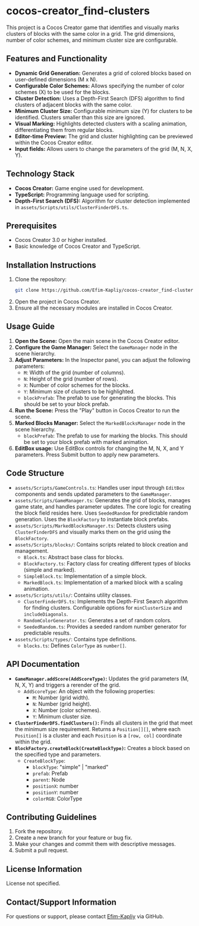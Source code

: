 # cocos-creator_find-clusters

This project is a Cocos Creator game that identifies and visually marks clusters of blocks with the same color in a grid. The grid dimensions, number of color schemes, and minimum cluster size are configurable.

## Features and Functionality

*   **Dynamic Grid Generation:** Generates a grid of colored blocks based on user-defined dimensions (M x N).
*   **Configurable Color Schemes:**  Allows specifying the number of color schemes (X) to be used for the blocks.
*   **Cluster Detection:** Uses a Depth-First Search (DFS) algorithm to find clusters of adjacent blocks with the same color.
*   **Minimum Cluster Size:** Configurable minimum size (Y) for clusters to be identified. Clusters smaller than this size are ignored.
*   **Visual Marking:**  Highlights detected clusters with a scaling animation, differentiating them from regular blocks.
*   **Editor-time Preview:** The grid and cluster highlighting can be previewed within the Cocos Creator editor.
*   **Input fields:** Allows users to change the parameters of the grid (M, N, X, Y).

## Technology Stack

*   **Cocos Creator:**  Game engine used for development.
*   **TypeScript:** Programming language used for scripting.
*   **Depth-First Search (DFS):** Algorithm for cluster detection implemented in `assets/Scripts/utils/ClusterFinderDFS.ts`.

## Prerequisites

*   Cocos Creator 3.0 or higher installed.
*   Basic knowledge of Cocos Creator and TypeScript.

## Installation Instructions

1.  Clone the repository:
    ```bash
    git clone https://github.com/Efim-Kapliy/cocos-creator_find-clusters.git
    ```
2.  Open the project in Cocos Creator.
3.  Ensure all the necessary modules are installed in Cocos Creator.

## Usage Guide

1.  **Open the Scene:**  Open the main scene in the Cocos Creator editor.
2.  **Configure the Game Manager:** Select the `GameManager` node in the scene hierarchy.
3.  **Adjust Parameters:** In the Inspector panel, you can adjust the following parameters:
    *   `M`: Width of the grid (number of columns).
    *   `N`: Height of the grid (number of rows).
    *   `X`: Number of color schemes for the blocks.
    *   `Y`: Minimum size of clusters to be highlighted.
    *   `blockPrefab`: The prefab to use for generating the blocks.  This should be set to your block prefab.
4.  **Run the Scene:**  Press the "Play" button in Cocos Creator to run the scene.
5.  **Marked Blocks Manager:** Select the `MarkedBlocksManager` node in the scene hierarchy.
    *   `blockPrefab`: The prefab to use for marking the blocks. This should be set to your block prefab with marked animation.
6.  **EditBox usage:** Use EditBox controls for changing the M, N, X, and Y parameters. Press Submit button to apply new parameters.

## Code Structure

*   `assets/Scripts/GameControls.ts`: Handles user input through `EditBox` components and sends updated parameters to the `GameManager`.
*   `assets/Scripts/GameManager.ts`:  Generates the grid of blocks, manages game state, and handles parameter updates.  The core logic for creating the block field resides here.  Uses `SeededRandom` for predictable random generation. Uses the `BlockFactory` to instantiate block prefabs.
*   `assets/Scripts/MarkedBlocksManager.ts`:  Detects clusters using `ClusterFinderDFS` and visually marks them on the grid using the `BlockFactory`.
*   `assets/Scripts/blocks/`: Contains scripts related to block creation and management.
    *   `Block.ts`: Abstract base class for blocks.
    *   `BlockFactory.ts`:  Factory class for creating different types of blocks (simple and marked).
    *   `SimpleBlock.ts`:  Implementation of a simple block.
    *   `MarkedBlock.ts`:  Implementation of a marked block with a scaling animation.
*   `assets/Scripts/utils/`: Contains utility classes.
    *   `ClusterFinderDFS.ts`:  Implements the Depth-First Search algorithm for finding clusters. Configurable options for `minClusterSize` and `includeDiagonals`.
    *   `RandomColorGenerator.ts`: Generates a set of random colors.
    *   `SeededRandom.ts`:  Provides a seeded random number generator for predictable results.
*   `assets/Scripts/types/`: Contains type definitions.
    *   `blocks.ts`: Defines `ColorType` as `number[]`.

## API Documentation

*   **`GameManager.addScore(AddScoreType)`:** Updates the grid parameters (M, N, X, Y) and triggers a rerender of the grid.
    *   `AddScoreType`: An object with the following properties:
        *   `M`: Number (grid width).
        *   `N`: Number (grid height).
        *   `X`: Number (color schemes).
        *   `Y`: Minimum cluster size.
*   **`ClusterFinderDFS.findClusters()`:**  Finds all clusters in the grid that meet the minimum size requirement.  Returns a `Position[][]`, where each `Position[]` is a cluster and each `Position` is a `[row, col]` coordinate within the grid.
*   **`BlockFactory.createBlock(CreateBlockType)`:** Creates a block based on the specified type and parameters.
    * `CreateBlockType`:
        *   `blockType`: "simple" | "marked"
        *   `prefab`: Prefab
        *   `parent`: Node
        *   `positionX`: number
        *   `positionY`: number
        *   `colorRGB`: ColorType

## Contributing Guidelines

1.  Fork the repository.
2.  Create a new branch for your feature or bug fix.
3.  Make your changes and commit them with descriptive messages.
4.  Submit a pull request.

## License Information

License not specified.

## Contact/Support Information

For questions or support, please contact [Efim-Kapliy](https://github.com/Efim-Kapliy) via GitHub.